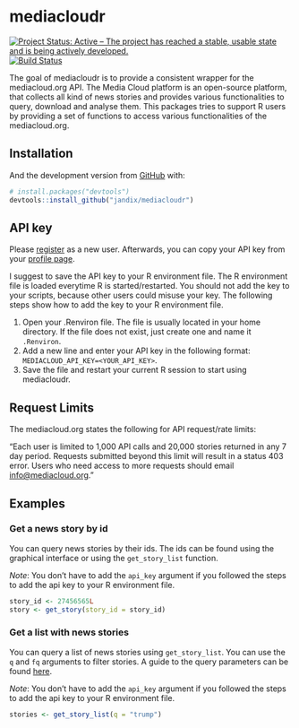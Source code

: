 
<!-- README.md is generated from README.Rmd. Please edit that file -->

# mediacloudr

<!-- badges: start -->

[![Project Status: Active – The project has reached a stable, usable
state and is being actively
developed.](https://www.repostatus.org/badges/latest/active.svg)](https://www.repostatus.org/#active)
[![Build
Status](https://travis-ci.org/jandix/mediacloudr.svg?branch=master)](https://travis-ci.org/jandix/mediacloudr)
<!-- badges: end -->

The goal of mediacloudr is to provide a consistent wrapper for the
mediacloud.org API. The Media Cloud platform is an open-source platform,
that collects all kind of news stories and provides various
functionalities to query, download and analyse them. This packages tries
to support R users by providing a set of functions to access various
functionalities of the
mediacloud.org.

## Installation

<!-- You can install the released version of mediacloudr from [CRAN](https://CRAN.R-project.org) with:

``` r
install.packages("mediacloudr")
```
-->

And the development version from [GitHub](https://github.com/) with:

``` r
# install.packages("devtools")
devtools::install_github("jandix/mediacloudr")
```

## API key

Please [register](https://topics.mediacloud.org/#/user/signup) as a new
user. Afterwards, you can copy your API key from your [profile
page](https://topics.mediacloud.org/#/user/profile).

I suggest to save the API key to your R environment file. The R
environment file is loaded everytime R is started/restarted. You should
not add the key to your scripts, because other users could misuse your
key. The following steps show how to add the key to your R environment
file.

1.  Open your .Renviron file. The file is usually located in your home
    directory. If the file does not exist, just create one and name it
    `.Renviron`.
2.  Add a new line and enter your API key in the following format:
    `MEDIACLOUD_API_KEY=<YOUR_API_KEY>`.
3.  Save the file and restart your current R session to start using
    mediacloudr.

## Request Limits

The mediacloud.org states the following for API request/rate limits:

“Each user is limited to 1,000 API calls and 20,000 stories returned in
any 7 day period. Requests submitted beyond this limit will result in a
status 403 error. Users who need access to more requests should email
<info@mediacloud.org>.”

## Examples

### Get a news story by id

You can query news stories by their ids. The ids can be found using the
graphical interface or using the `get_story_list` function.

*Note*: You don’t have to add the `api_key` argument if you followed the
steps to add the api key to your R environment file.

``` r
story_id <- 27456565L
story <- get_story(story_id = story_id)
```

### Get a list with news stories

You can query a list of news stories using `get_story_list`. You can use
the `q` and `fq` arguments to filter stories. A guide to the query
parameters can be found
[here](https://mediacloud.org/support/query-guide/).

*Note*: You don’t have to add the `api_key` argument if you followed the
steps to add the api key to your R environment file.

``` r
stories <- get_story_list(q = "trump")
```
